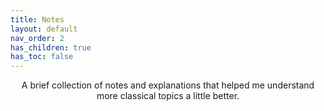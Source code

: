 ```yaml
---
title: Notes
layout: default
nav_order: 2
has_children: true
has_toc: false
---
```


<center>A brief collection of notes and explanations that helped me understand more classical topics a little better.</center>